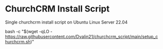 # ChurchCRM Install Script
Single churchcrm install script on Ubuntu Linux Server 22.04

bash -c "$(wget -qLO - https://raw.githubusercontent.com/Dvalin21/churchcrm_script/main/setup_churchcrm.sh)"
